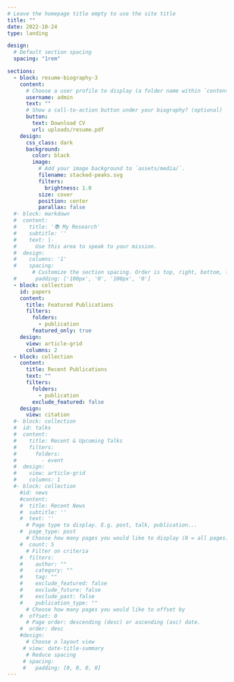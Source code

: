 ```yaml
---
# Leave the homepage title empty to use the site title
title: ""
date: 2022-10-24
type: landing

design:
  # Default section spacing
  spacing: "1rem"

sections:
  - block: resume-biography-3
    content:
      # Choose a user profile to display (a folder name within `content/authors/`)
      username: admin
      text: ""
      # Show a call-to-action button under your biography? (optional)
      button:
        text: Download CV
        url: uploads/resume.pdf
    design:
      css_class: dark
      background:
        color: black
        image:
          # Add your image background to `assets/media/`.
          filename: stacked-peaks.svg
          filters:
            brightness: 1.0
          size: cover
          position: center
          parallax: false
  #- block: markdown
  #  content:
  #    title: '📚 My Research'
  #    subtitle: ''
  #    text: |-
  #      Use this area to speak to your mission.
  #  design:
  #    columns: '1'
  #    spacing:
        # Customize the section spacing. Order is top, right, bottom, left.
  #      padding: ['100px', '0', '100px', '0']
  - block: collection
    id: papers
    content:
      title: Featured Publications
      filters:
        folders:
          - publication
        featured_only: true
    design:
      view: article-grid
      columns: 2
  - block: collection
    content:
      title: Recent Publications
      text: ""
      filters:
        folders:
          - publication
        exclude_featured: false
    design:
      view: citation
  #- block: collection
  #  id: talks
  #  content:
  #    title: Recent & Upcoming Talks
  #    filters:
  #      folders:
  #        - event
  #  design:
  #    view: article-grid
  #    columns: 1
  #- block: collection
    #id: news
    #content:
    #  title: Recent News
    #  subtitle: ''
    #  text: ''
      # Page type to display. E.g. post, talk, publication...
    #  page_type: post
      # Choose how many pages you would like to display (0 = all pages)
    #  count: 5
      # Filter on criteria
    #  filters:
    #    author: ""
    #    category: ""
    #    tag: ""
    #    exclude_featured: false
    #    exclude_future: false
    #    exclude_past: false
    #    publication_type: ""
      # Choose how many pages you would like to offset by
    #  offset: 0
      # Page order: descending (desc) or ascending (asc) date.
    #  order: desc
    #design:
      # Choose a layout view
     # view: date-title-summary
      # Reduce spacing
     # spacing:
     #   padding: [0, 0, 0, 0]
---
```

